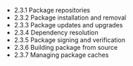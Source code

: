 

- 2.3.1 Package repositories
- 2.3.2 Package installation and removal
- 2.3.3 Package updates and upgrades
- 2.3.4 Dependency resolution
- 2.3.5 Package signing and verification
- 2.3.6 Building package from source
- 2.3.7 Managing package caches